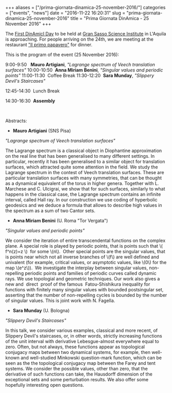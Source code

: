 +++
aliases = ["/prima-giornata-dinamica-25-november-2016/"]
categories = ["events", "news"]
date = "2016-11-22 16:20:31"
slug = "prima-giornata-dinamica-25-november-2016"
title = "Prima Giornata DinAmica - 25 November 2016"
+++

The [First DinAmicI
Day](http://www.gssi.infn.it/seminars/seminars-and-events-2016/item/1100-first-dinamici-day)
to be held at [Gran Sasso Science Institute](http://www.gssi.infn.it/)
in L'Aquila is approaching. For people arriving on the 24th, we are
meeting at the restaurant ["Il primo
papavero"](https://www.tripadvisor.it/Restaurant_Review-g194790-d7360790-Reviews-Il_Primo_Papavero-L_Aquila_Province_of_L_Aquila_Abruzzo.html)
for dinner.

This is the program of the event (25 November 2016):

9:00-9:50   **Mauro Artigiani**, *"Lagrange spectrum of Veech
translation surfaces"* 10:00-10:50  **Anna Miriam Benini**, *"Singular
values and periodic points"* 11:00-11:30  Coffee Break 11:30-12:20 
**Sara Munday**, *"Slippery Devil's Staircases"*

12:45-14:30  Lunch Break

14:30-16:30  **Assembly**

 

Abstracts:

- **Mauro Artigiani** (SNS Pisa)

*"Lagrange spectrum of Veech translation surfaces"*

The Lagrange spectrum is a classical object in Diophantine approximation
on the real line that has been generalised to many different settings.
In particular, recently it has been generalised to a similar object for
translation surfaces, which attracted quite some attention in the field.
We study the Lagrange spectrum in the contest of Veech translation
surfaces. These are particular translation surfaces with many
symmetries, that can be thought as a dynamical equivalent of the torus
in higher genera. Together with L. Marchese and C. Ulcigrai, we show
that for such surfaces, similarly to what happens in the classical case,
the Lagrange spectrum contains an infinite interval, called Hall ray. In
our construction we use coding of hyperbolic geodesics and we deduce a
formula that allows to describe high values in the spectrum as a sum of
two Cantor sets.

- **Anna Miriam Benini** (U. Roma "Tor Vergata")

*"Singular values and periodic points"*

We consider the iteration of entire transcendental functions on the
complex plane. A special role is played by periodic points, that is
points such that \\( f^n(z)=z \\)  for some \\(n\\).  Other special
points are the singular values, that is points near which not all
inverse branches of \\(f\\) are well defined and univalent (for example,
critical values, or asymptotic values, like \\(0\\) for the map
\\(e^z\\)).  We investigate the interplay between singular values,
non-repelling periodic points and families of periodic curves called
dynamic rays. We use topologial and geometric techniques. Our work also
gives a new and  direct  proof of the famous  Fatou-Shishikura
inequality for functions with finitely many singular values with bounded
postsingular set, asserting that the number of non-repelling cycles is
bounded by the number of singular values. This is joint work with N.
Fagella.

- **Sara Munday** (U. Bologna)

*"Slippery Devil's Staircases"*

In this talk, we consider various examples, classical and more recent,
of Slippery Devil's staircases, or, in other words, strictly increasing
functions of the unit interval with derivative Lebesgue-almost
everywhere equal to zero. Often, but not always, these functions appear
as topological conjugacy maps between two dynamical systems, for
example, then well-known and well-studied Minkowski question-mark
function, which can be seen as the the topological conjugacy map between
the Farey and tent systems. We consider the possible values, other than
zero, that the derivative of such functions can take, the Hausdorff
dimension of the exceptional sets and some perturbation results. We also
offer some hopefully interesting open questions.

 

